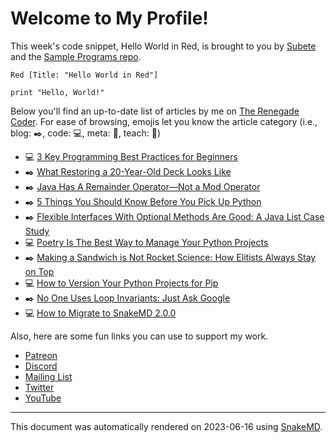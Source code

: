 # Welcome to My Profile!

This week's code snippet, Hello World in Red, is brought to you by [Subete](https://subete.jeremygrifski.com/en/latest/) and the [Sample Programs repo](https://sampleprograms.io/).

```Red
Red [Title: "Hello World in Red"]

print "Hello, World!"
```

Below you'll find an up-to-date list of articles by me on [The Renegade Coder](https://therenegadecoder.com). For ease of browsing, emojis let you know the article category (i.e., blog: :black_nib:, code: :computer:, meta: :thought_balloon:, teach: :apple:)

- :computer: [3 Key Programming Best Practices for Beginners](https://therenegadecoder.com/code/programming-best-practices-for-beginners/)
- :black_nib: [What Restoring a 20-Year-Old Deck Looks Like](https://therenegadecoder.com/blog/what-refreshing-a-20-year-old-deck-looks-like/)
- :black_nib: [Java Has A Remainder Operator—Not a Mod Operator](https://therenegadecoder.com/blog/java-has-a-remainder-operator-not-a-mod-operator/)
- :black_nib: [5 Things You Should Know Before You Pick Up Python](https://therenegadecoder.com/blog/things-you-should-know-before-you-pick-up-python/)
- :black_nib: [Flexible Interfaces With Optional Methods Are Good: A Java List Case Study](https://therenegadecoder.com/blog/flexible-interfaces-with-optional-methods-are-good-a-java-list-case-study/)
- :computer: [Poetry Is The Best Way to Manage Your Python Projects](https://therenegadecoder.com/code/poetry-is-the-best-way-to-manage-your-python-projects/)
- :black_nib: [Making a Sandwich is Not Rocket Science: How Elitists Always Stay on Top](https://therenegadecoder.com/blog/making-a-sandwich-is-not-rocket-science-how-elitists-always-stay-on-top/)
- :computer: [How to Version Your Python Projects for Pip](https://therenegadecoder.com/code/how-to-version-your-python-projects-for-pip/)
- :black_nib: [No One Uses Loop Invariants: Just Ask Google](https://therenegadecoder.com/blog/no-one-uses-loop-invariants-just-ask-google/)
- :computer: [How to Migrate to SnakeMD 2.0.0](https://therenegadecoder.com/code/how-to-migrate-to-snakemd-2-0-0/)

Also, here are some fun links you can use to support my work.

- [Patreon](https://www.patreon.com/TheRenegadeCoder)
- [Discord](https://discord.gg/Jhmtj7Z)
- [Mailing List](https://therenegadecoder.com/about/newsletter)
- [Twitter](https://twitter.com/RenegadeCoder94)
- [YouTube](https://www.youtube.com/channel/UCpyoVwOqYRlSAEUPEn7P9hw)

***

This document was automatically rendered on 2023-06-16 using [SnakeMD](https://www.snakemd.io).